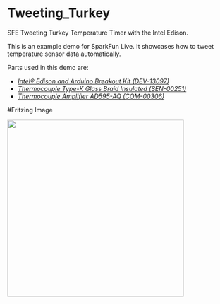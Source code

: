 Tweeting_Turkey
===============

SFE Tweeting Turkey Temperature Timer with the Intel Edison. 

This is an example demo for SparkFun Live. It showcases how to tweet temperature sensor data automatically.

Parts used in this demo are:


* [*Intel® Edison and Arduino Breakout Kit (DEV-13097)*](https://www.sparkfun.com/products/13097)
* [*Thermocouple Type-K Glass Braid Insulated (SEN-00251)*](https://www.sparkfun.com/products/251)
* [*Thermocouple Amplifier AD595-AQ (COM-00306)*](https://www.sparkfun.com/products/306)

#Fritzing Image

<img src="https://cdn.sparkfun.com/external/Tweeting_Turkey_Fritzing_bb.png" width="400px" height="400px" />
